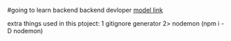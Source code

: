 #going to learn backend
backend devloper
[model link]("https://app.eraser.io/workspace/kWY3WaXcySKTNgIfYGAQ")

extra things used in this ptoject:
1 gitignore generator
2> nodemon (npm i -D nodemon)
